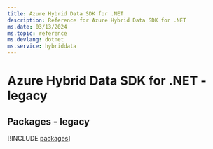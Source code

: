 ```yaml
---
title: Azure Hybrid Data SDK for .NET
description: Reference for Azure Hybrid Data SDK for .NET
ms.date: 03/13/2024
ms.topic: reference
ms.devlang: dotnet
ms.service: hybriddata
---
```

# Azure Hybrid Data SDK for .NET - legacy
## Packages - legacy
[!INCLUDE [packages](hybrid-data-index.md)]